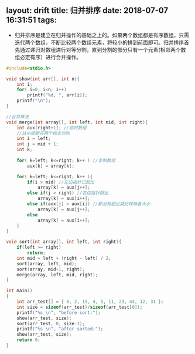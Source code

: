 layout: drift
title: 归并排序
date: 2018-07-07 16:31:51
tags:
---


- 归并排序是建立在归并操作的基础之上的。如果两个数组都是有序数组，只需迭代两个数组，不断比较两个数组元素，将较小的排到前面即可。归并排序首先通过递归对数组进行对等分割，直到分割的部分只有一个元素(相邻两个数组必定有序）进行合并操作。
```c
#include<stdio.h>

void show(int arr[], int n){
	int i;
	for( i=0; i<n; i++)
		printf("%d, ", arr[i]);
	printf("\n");
}	

//合并算法
void merge(int array[], int left, int mid, int right){
	int aux[right+1]; //临时数组
	//从中间断开两个标志分别
	int i = left; 
	int j = mid + 1; 
	int k;
	
	for( k=left; k<=right; k++ ) //复制数组
		aux[k] = array[k];

	for( k=left; k<=right; k++ ){
		if(i > mid) //左边指针已超出
			array[k] = aux[j++];
		else if(j > right) //右边指针超出
			array[k] = aux[i++];
		else if(aux[j] < aux[i]) //都没有超出就比较两者大小
			array[k] = aux[j++];
		else
			array[k] = aux[i++];
	}
}

void sort(int array[], int left, int right){
    if(left >= right)
	    return;	
	int mid = left + (right - left) / 2;
	sort(array, left, mid);
	sort(array, mid+1, right);
	merge(array, left, mid, right);
}

int main()
{
	int arr_test[] = { 8, 2, 19, 4, 5, 11, 23, 44, 12, 31 };
	int size = sizeof(arr_test)/sizeof(arr_test[0]);
	printf("%s \n", "before sort:");
	show(arr_test, size);
    sort(arr_test, 0, size-1);	
	printf("%s \n", "after sorted:");
	show(arr_test, size);
	return 0;
}

```
